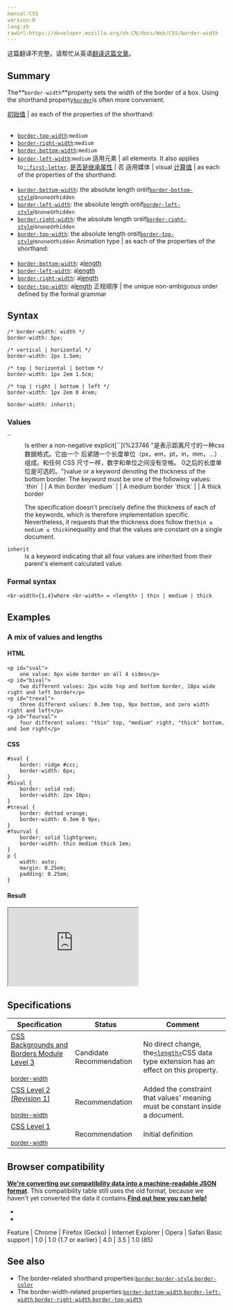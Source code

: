 ```yaml
---
manual:CSS
version:0
lang:zh
rawUrl:https://developer.mozilla.org/zh-CN/docs/Web/CSS/border-width
---
```




这篇翻译不完整。请帮忙从英语[翻译这篇文章](%29198 "")。





## Summary<a name="Summary"></a>


The**`border-width`**property sets the width of the border of a box. Using the shorthand property[`border`](%146 "CSS的border属性是一个用于设置各种单独的边界属性的简写属性。border可以用于设置一个或多个以下属性的值： border-width, border-style, border-color。")is often more convenient.


[初始值](%28302 "") | as each of the properties of the shorthand:<br></br>
* [`border-top-width`](%27865 "此页面仍未被本地化, 期待您的翻译!"):`medium`
* [`border-right-width`](%27857 "此页面仍未被本地化, 期待您的翻译!"):`medium`
* [`border-bottom-width`](%27832 ""):`medium`
* [`border-left-width`](%27852 "此页面仍未被本地化, 期待您的翻译!"):`medium` 
适用元素 | all elements. It also applies to[`::first-letter`](%27929 "CSS 伪元素 ::first-letter会选中某 block-level element（块级元素）第一行的第一个字母，并且文字所处的行之前没有其他内容（如图片和内联的表格） 。"). 
[是否是继承属性](%28299 "") | 否 
适用媒体 | visual 
[计算值](%28304 "") | as each of the properties of the shorthand:<br></br>
* [`border-bottom-width`](%27832 ""): the absolute length or`0`if[`border-bottom-style`](%27831 "The border-bottom-style CSS property sets the line style of an element's bottom border.")is`none`or`hidden`
* [`border-left-width`](%27852 "此页面仍未被本地化, 期待您的翻译!"): the absolute length or`0`if[`border-left-style`](%27851 "此页面仍未被本地化, 期待您的翻译!")is`none`or`hidden`
* [`border-right-width`](%27857 "此页面仍未被本地化, 期待您的翻译!"): the absolute length or`0`if[`border-right-style`](%27856 "此页面仍未被本地化, 期待您的翻译!")is`none`or`hidden`
* [`border-top-width`](%27865 "此页面仍未被本地化, 期待您的翻译!"): the absolute length or`0`if[`border-top-style`](%27864 "此页面仍未被本地化, 期待您的翻译!")is`none`or`hidden` 
Animation type | as each of the properties of the shorthand:<br></br>
* [`border-bottom-width`](%27832 ""): a[length](%28692 "Values of the <length> CSS data type are interpolated as real, floating-point numbers.")
* [`border-left-width`](%27852 "此页面仍未被本地化, 期待您的翻译!"): a[length](%28692 "Values of the <length> CSS data type are interpolated as real, floating-point numbers.")
* [`border-right-width`](%27857 "此页面仍未被本地化, 期待您的翻译!"): a[length](%28692 "Values of the <length> CSS data type are interpolated as real, floating-point numbers.")
* [`border-top-width`](%27865 "此页面仍未被本地化, 期待您的翻译!"): a[length](%28692 "Values of the <length> CSS data type are interpolated as real, floating-point numbers.") 
正规顺序 | the unique non-ambiguous order defined by the formal grammar 


## Syntax<a name="Syntax"></a>

```
/* border-width: width */
border-width: 5px;

/* vertical | horizontal */
border-width: 2px 1.5em;

/* top | horizontal | bottom */
border-width: 1px 2em 1.5cm;

/* top | right | bottom | left */
border-width: 1px 2em 0 4rem;

border-width: inherit;
```

### Values<a name="Values"></a>
<dl><dt id=''>`<br-width>`</dt><dd>Is either a non-negative explicit[`<length>`](%23746 "是表示距离尺寸的一种css数据格式。它由一个 <number> 后紧随一个长度单位（px，em，pt，in，mm，...）组成。和任何 CSS 尺寸一样，数字和单位之间没有空格。<number> 0之后的长度单位是可选的。")value or a keyword denoting the thickness of the bottom border. The keyword must be one of the following values:
`thin` |  | A thin border 
`medium` |  | A medium border 
`thick` |  | A thick border 

The specification doesn&#39;t precisely define the thickness of each of the keywords, which is therefore implementation specific. Nevertheless, it requests that the thickness does follow the`thin ≤ medium ≤ thick`inequality and that the values are constant on a single document.</dd><dt id=''>`inherit`</dt><dd>Is a keyword indicating that all four values are inherited from their parent&#39;s element calculated value.</dd></dl>
### Formal syntax<a name="Formal_syntax"></a>

```
<br-width>{1,4}where <br-width> = <length> | thin | medium | thick
```

## Examples<a name="Examples"></a>

### A mix of values and lengths<a name="A_mix_of_values_and_lengths"></a>

#### HTML<a name="HTML"></a>

```
<p id="sval">
    one value: 6px wide border on all 4 sides</p>
<p id="bival">
    two different values: 2px wide top and bottom border, 10px wide right and left border</p>
<p id="treval">
    three different values: 0.3em top, 9px bottom, and zero width right and left</p>
<p id="fourval">
    four different values: "thin" top, "medium" right, "thick" bottom, and 1em right</p>
```

#### CSS<a name="CSS"></a>

```
#sval {
    border: ridge #ccc;
    border-width: 6px;
}
#bival {
    border: solid red;
    border-width: 2px 10px;
}
#treval {
    border: dotted orange;
    border-width: 0.3em 0 9px;
}
#fourval {
    border: solid lightgreen;
    border-width: thin medium thick 1em;
}
p {
    width: auto;
    margin: 0.25em;
    padding: 0.25em;
}
```

#### Result<a name="Result"></a>


<iframe src='https://mdn.mozillademos.org/zh-CN/docs/Web/CSS/border-width$samples/A_mix_of_values_and_lengths?revision=1077288' width='300' height='180'></iframe>



## Specifications<a name="Specifications"></a>

Specification | Status | Comment 
 ---  |  ---  |  ---  | 
[CSS Backgrounds and Borders Module Level 3<br></br><small>border-width</small>](%28934 "") | Candidate Recommendation | No direct change, the[`<length>`](%23746 "是表示距离尺寸的一种css数据格式。它由一个 <number> 后紧随一个长度单位（px，em，pt，in，mm，...）组成。和任何 CSS 尺寸一样，数字和单位之间没有空格。<number> 0之后的长度单位是可选的。")CSS data type extension has an effect on this property. 
[CSS Level 2 (Revision 1)<br></br><small>border-width</small>](%28935 "") | Recommendation | Added the constraint that values&#39; meaning must be constant inside a document. 
[CSS Level 1<br></br><small>border-width</small>](%29199 "") | Recommendation | Initial definition 


## Browser compatibility<a name="Browser_compatibility"></a>


**[We&#39;re converting our compatibility data into a machine-readable JSON format](%3344 "")**. This compatibility table still uses the old format, because we haven&#39;t yet converted the data it contains.**[Find out how you can help!](%3392 "")**


* 
* 

Feature | Chrome | Firefox (Gecko) | Internet Explorer | Opera | Safari 
Basic support | 1.0 | 1.0 (1.7 or earlier) | 4.0 | 3.5 | 1.0 (85) 





## See also<a name="See_also"></a>

* The border-related shorthand properties:[`border`](%146 "CSS的border属性是一个用于设置各种单独的边界属性的简写属性。border可以用于设置一个或多个以下属性的值： border-width, border-style, border-color。"),[`border-style`](%27859 "border-style 是一个 CSS 简写属性，用来设定元素所有边框的样式。"),[`border-color`](%27834 "CSS属性 border-color 是一个用于设置元素四个边框颜色的快捷属性： border-top-color, border-right-color, border-bottom-color, border-left-color")
* The border-width-related properties:[`border-bottom-width`](%27832 ""),[`border-left-width`](%27852 "此页面仍未被本地化, 期待您的翻译!"),[`border-right-width`](%27857 "此页面仍未被本地化, 期待您的翻译!"),[`border-top-width`](%27865 "此页面仍未被本地化, 期待您的翻译!")



